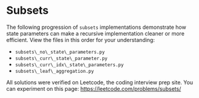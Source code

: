 # Subsets

The following progression of `subsets` implementations demonstrate how state
parameters can make a recursive implementation cleaner or more efficient. View
the files in this order for your understanding:

 * `subsets\_no\_state\_parameters.py`
 * `subsets\_curr\_state\_parameter.py`
 * `subsets\_curr\_idx\_state\_parameters.py`
 * `subsets\_leaf\_aggregation.py`

 All solutions were verified on Leetcode, the coding interview prep site. You can
 experiment on this page: https://leetcode.com/problems/subsets/

